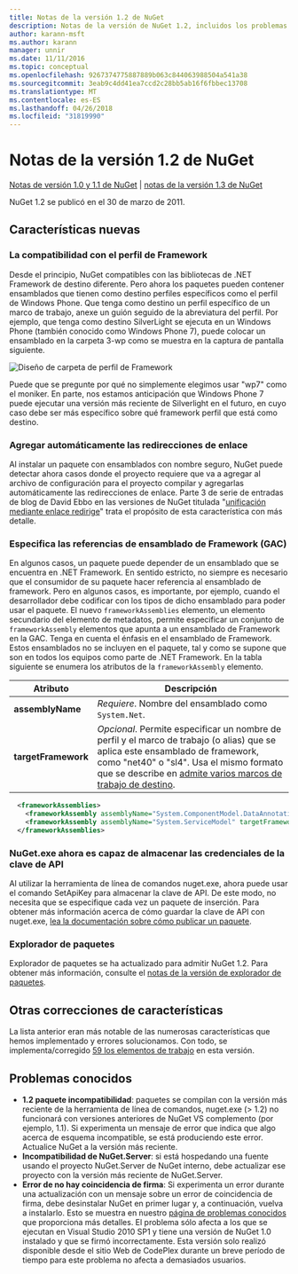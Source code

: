 ```yaml
---
title: Notas de la versión 1.2 de NuGet
description: Notas de la versión de NuGet 1.2, incluidos los problemas conocidos, correcciones de errores, las funciones agregadas y dcr.
author: karann-msft
ms.author: karann
manager: unnir
ms.date: 11/11/2016
ms.topic: conceptual
ms.openlocfilehash: 9267374775887889b063c844063988504a541a38
ms.sourcegitcommit: 3eab9c4dd41ea7ccd2c28bb5ab16f6fbbec13708
ms.translationtype: MT
ms.contentlocale: es-ES
ms.lasthandoff: 04/26/2018
ms.locfileid: "31819990"
---
```

# <a name="nuget-12-release-notes"></a>Notas de la versión 1.2 de NuGet

[Notas de versión 1.0 y 1.1 de NuGet](../release-notes/nuget-1.1.md) | [notas de la versión 1.3 de NuGet](../release-notes/nuget-1.3.md)

NuGet 1.2 se publicó en el 30 de marzo de 2011.

## <a name="new-features"></a>Características nuevas

### <a name="framework-profile-support"></a>La compatibilidad con el perfil de Framework

Desde el principio, NuGet compatibles con las bibliotecas de .NET Framework de destino diferente. Pero ahora los paquetes pueden contener ensamblados que tienen como destino perfiles específicos como el perfil de Windows Phone. Que tenga como destino un perfil específico de un marco de trabajo, anexe un guión seguido de la abreviatura del perfil. Por ejemplo, que tenga como destino SilverLight se ejecuta en un Windows Phone (también conocido como Windows Phone 7), puede colocar un ensamblado en la carpeta 3-wp como se muestra en la captura de pantalla siguiente.

![Diseño de carpeta de perfil de Framework](./media/framework-profile-support.png)

Puede que se pregunte por qué no simplemente elegimos usar "wp7" como el moniker. En parte, nos estamos anticipación que Windows Phone 7 puede ejecutar una versión más reciente de Silverlight en el futuro, en cuyo caso debe ser más específico sobre qué framework perfil que está como destino.

### <a name="automatically-add-binding-redirects"></a>Agregar automáticamente las redirecciones de enlace

Al instalar un paquete con ensamblados con nombre seguro, NuGet puede detectar ahora casos donde el proyecto requiere que va a agregar al archivo de configuración para el proyecto compilar y agregarlas automáticamente las redirecciones de enlace. Parte 3 de serie de entradas de blog de David Ebbo en las versiones de NuGet titulada "[unificación mediante enlace redirige](http://blog.davidebbo.com/2011/01/nuget-versioning-part-3-unification-via.html)" trata el propósito de esta característica con más detalle.

<a name="framework-assembly-refs"></a>

### <a name="specifying-framework-assembly-references-gac"></a>Especifica las referencias de ensamblado de Framework (GAC)

En algunos casos, un paquete puede depender de un ensamblado que se encuentra en .NET Framework. En sentido estricto, no siempre es necesario que el consumidor de su paquete hacer referencia al ensamblado de framework. Pero en algunos casos, es importante, por ejemplo, cuando el desarrollador debe codificar con los tipos de dicho ensamblado para poder usar el paquete. El nuevo `frameworkAssemblies` elemento, un elemento secundario del elemento de metadatos, permite especificar un conjunto de `frameworkAssembly` elementos que apunta a un ensamblado de Framework en la GAC. Tenga en cuenta el énfasis en el ensamblado de Framework.
Estos ensamblados no se incluyen en el paquete, tal y como se supone que son en todos los equipos como parte de .NET Framework. En la tabla siguiente se enumera los atributos de la `frameworkAssembly` elemento.


|Atributo |Descripción|
|----------------|-----------|
|**assemblyName**|*Requiere*. Nombre del ensamblado como `System.Net`.|
|**targetFramework**|*Opcional*. Permite especificar un nombre de perfil y el marco de trabajo (o alias) que se aplica este ensamblado de framework, como "net40" o "sl4". Usa el mismo formato que se describe en [admite varios marcos de trabajo de destino](../create-packages/supporting-multiple-target-frameworks.md).|

```xml
  <frameworkAssemblies>
    <frameworkAssembly assemblyName="System.ComponentModel.DataAnnotations" targetFramework="net40" />
    <frameworkAssembly assemblyName="System.ServiceModel" targetFramework="net40" />
  </frameworkAssemblies>
```

### <a name="nugetexe-now-is-able-to-store-api-key-credentials"></a>NuGet.exe ahora es capaz de almacenar las credenciales de la clave de API

Al utilizar la herramienta de línea de comandos nuget.exe, ahora puede usar el comando SetApiKey para almacenar la clave de API. De este modo, no necesita que se especifique cada vez un paquete de inserción. Para obtener más información acerca de cómo guardar la clave de API con nuget.exe, [lea la documentación sobre cómo publicar un paquete](../create-packages/publish-a-package.md).

### <a name="package-explorer"></a>Explorador de paquetes
Explorador de paquetes se ha actualizado para admitir NuGet 1.2. Para obtener más información, consulte el [notas de la versión de explorador de paquetes](http://nuget.codeplex.com/wikipage?title=New%20features%20in%20NuGet%20Package%20Explorer%201.0).

## <a name="other-featuresfixes"></a>Otras correcciones de características

La lista anterior eran más notable de las numerosas características que hemos implementado y errores solucionamos. Con todo, se implementa/corregido [59 los elementos de trabajo](http://nuget.codeplex.com/workitem/list/advanced?keyword=&status=All&type=All&priority=All&release=NuGet%201.2&assignedTo=All&component=All&sortField=Votes&sortDirection=Descending&page=0) en esta versión.

## <a name="known-issues"></a>Problemas conocidos

* **1.2 paquete incompatibilidad**: paquetes se compilan con la versión más reciente de la herramienta de línea de comandos, nuget.exe (> 1.2) no funcionará con versiones anteriores de NuGet VS complemento (por ejemplo, 1.1). Si experimenta un mensaje de error que indica que algo acerca de esquema incompatible, se está produciendo este error. Actualice NuGet a la versión más reciente.
* **Incompatibilidad de NuGet.Server**: si está hospedando una fuente usando el proyecto NuGet.Server de NuGet interno, debe actualizar ese proyecto con la versión más reciente de NuGet.Server.
* **Error de no hay coincidencia de firma**: Si experimenta un error durante una actualización con un mensaje sobre un error de coincidencia de firma, debe desinstalar NuGet en primer lugar y, a continuación, vuelva a instalarlo. Esto se muestra en nuestro [página de problemas conocidos](../release-notes/known-issues.md) que proporciona más detalles. El problema sólo afecta a los que se ejecutan en Visual Studio 2010 SP1 y tiene una versión de NuGet 1.0 instalado y que se firmó incorrectamente. Esta versión solo realizó disponible desde el sitio Web de CodePlex durante un breve período de tiempo para este problema no afecta a demasiados usuarios.